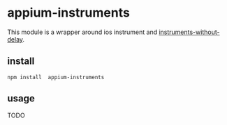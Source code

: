 appium-instruments
==================

This module is a wrapper around ios instrument and
[instruments-without-delay](https://github.com/facebook/instruments-without-delay).

## install

```
npm install  appium-instruments
```

## usage

TODO
